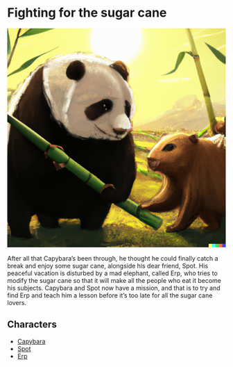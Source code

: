 # Fighting for the sugar cane

![poster](./../images/SpotAndCapy.jpg)

After all that Capybara’s been through, he thought he could finally catch a break and enjoy some sugar cane, alongside his dear friend, Spot. His peaceful vacation is disturbed by a mad elephant, called Erp, who tries to modify the sugar cane so that it will make all the people who eat it become his subjects. Capybara and Spot now have a mission, and that is to try and find Erp and teach him a lesson before it’s too late for all the sugar cane lovers.

## Characters

- [Capybara](./../heroes/capybara.md)
- [Spot](./../heroes/Spot.md)
- [Erp](./../villains/Erp.md)
